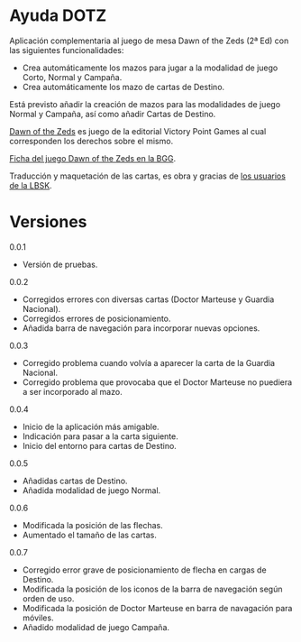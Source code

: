 Ayuda DOTZ
=====

Aplicación complementaria al juego de mesa Dawn of the Zeds (2ª Ed) con las siguientes funcionalidades:

* Crea automáticamente los mazos para jugar a la modalidad de juego Corto, Normal y Campaña.
* Crea automáticamente los mazo de cartas de Destino.

Está previsto añadir la creación de mazos para las modalidades de juego Normal y Campaña, así como añadir Cartas de Destino.


[Dawn of the Zeds](http://www.victorypointgames.com/dawn-of-the-zeds-2nd-edition.html) es juego de la editorial Victory Point Games al cual corresponden los derechos sobre el mismo.

[Ficha del juego Dawn of the Zeds en la BGG](http://boardgamegeek.com/boardgame/144568/dawn-zeds-second-edition).

Traducción y maquetación de las cartas, es obra y gracias de [los usuarios de la LBSK](http://labsk.net/index.php?topic=125777.0).

Versiones
====

0.0.1
* Versión de pruebas.

0.0.2
* Corregidos errores con diversas cartas (Doctor Marteuse y Guardia Nacional).
* Corregidos errores de posicionamiento.
* Añadida barra de navegación para incorporar nuevas opciones.

0.0.3
* Corregido problema cuando volvía a aparecer la carta de la Guardia Nacional.
* Corregido problema que provocaba que el Doctor Marteuse no puediera a ser incorporado al mazo.

0.0.4
* Inicio de la aplicación más amigable.
* Indicación para pasar a la carta siguiente.
* Inicio del entorno para cartas de Destino.

0.0.5
* Añadidas cartas de Destino.
* Añadida modalidad de juego Normal.

0.0.6
* Modificada la posición de las flechas.
* Aumentado el tamaño de las cartas.

0.0.7
* Corregido error grave de posicionamiento de flecha en cargas de Destino.
* Modificada la posición de los iconos de la barra de navegación según orden de uso.
* Modificada la posición de Doctor Marteuse en barra de navagación para móviles.
* Añadido modalidad de juego Campaña.